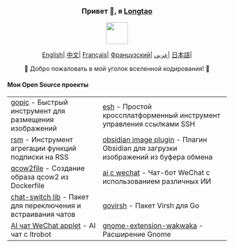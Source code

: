 <div align="center">
    <h3>Привет 👋, я <a href="https://longtao.fun">Longtao</a></h3>
    <p align="center"><img src="https://media.giphy.com/media/mGcNjsfWAjY5AEZNw6/giphy.gif" width="50"/></p>
    <p align="center">
        <a href="https://github.com/eust-w/eust-w/blob/main/README.md"><span>English</span></a>|
        <a href="https://github.com/eust-w/eust-w/blob/main/README_CN.md"><span>中文</span></a>|
        <a href="https://github.com/eust-w/eust-w/blob/main/README_FR.md"><span>Français</span></a>|
        <a href="https://github.com/eust-w/eust-w/blob/main/README_RU.md"><span>Французский</span></a>|
        <a href="https://github.com/eust-w/eust-w/blob/main/README_AR.md"><span>عربي</span></a>|
        <a href="https://github.com/eust-w/eust-w/blob/main/README_JP.md"><span>日本語</span></a>|
    </p>
    <p>🌟 Добро пожаловать в мой уголок вселенной кодирования! 🌟</p>
    <h4 align="left">Мои Open Source проекты</h4>
    <table align="center">
        <tr>
            <td><a href="https://github.com/eust-w/gopic">gopic</a> - Быстрый инструмент для размещения изображений</td>
            <td><a href="https://github.com/eust-w/esh">esh</a> - Простой кроссплатформенный инструмент управления ссылками SSH</td>
        </tr>
        <tr>
            <td><a href="https://github.com/eust-w/rsm">rsm</a> - Инструмент агрегации функций подписки на RSS</td>
            <td><a href="https://github.com/eust-w/obsidian-image-auto-upload">obsidian image plugin</a> - Плагин Obsidian для загрузки изображений из буфера обмена</td>
        </tr>
        <tr>
            <td><a href="https://github.com/eust-w/qcow2file">qcow2file</a> - Создание образа qcow2 из Dockerfile</td>
            <td><a href="https://github.com/eust-w/aiPlatform">ai с wechat</a> - Чат-бот WeChat с использованием различных ИИ</td>
        </tr>
        <tr>
            <td><a href="https://github.com/eust-w/openai-chat-switch">chat-switch lib</a> - Пакет для переключения и встраивания чатов</td>
            <td><a href="https://github.com/eust-w/govirsh">govirsh</a> - Пакет Virsh для Go</td>
        </tr>
        <tr>
            <td><a href="https://github.com/eust-w/ltrobot-mimiwechat">AI чат WeChat applet</a> - AI чат с ltrobot</td>
            <td><a href="https://github.com/eust-w/gnome-extension-wakwaka">gnome-extension-wakwaka</a> - Расширение Gnome</td>
        </tr>
    </table>
</div>
